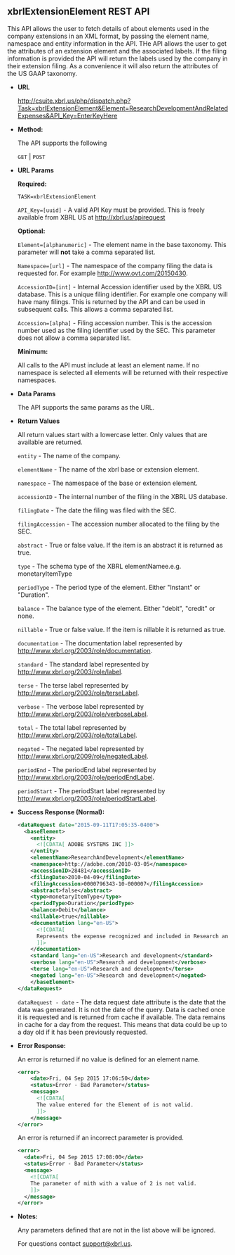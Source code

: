 xbrlExtensionElement REST API
----
This API allows the user to fetch details of about elements used in the company extensions in an XML format, by passing the element name, namespace and entity information in the API. THe API allows the user to get the attributes of an extension element and the associated labels.  If the filing information is provided the API will return the labels used by the company in their extension filing.  As a convenience it will also return the attributes of the US GAAP taxonomy.  

* **URL**

  <http://csuite.xbrl.us/php/dispatch.php?Task=xbrlExtensionElement&Element=ResearchDevelopmentAndRelatedExpenses&API_Key=EnterKeyHere>

* **Method:**

  The API supports the following

  `GET` | `POST`

*  **URL Params**

   **Required:**

   `TASK=xbrlExtensionElement`

   `API_Key=[uuid]` - A valid API Key must be provided. This is freely available from XBRL US at <http://xbrl.us/apirequest>

   **Optional:**

    `Element=[alphanumeric]` - The element name in the base taxonomy. This parameter will **not** take a comma separated list.

    `Namespace=[url]` - The namespace of the company filing the data is requested for. For example http://www.ovt.com/20150430.

    `AccessionID=[int]` - Internal Accession identifier used by the XBRL US database. This is a unique filing identifier. For example one company will have many filings. This is returned by the API and can be used in subsequent calls. This allows a comma separated list.

    `Accession=[alpha]` - Filing accession number. This is the accession number used as the filing identifier used by the SEC. This parameter does not allow a comma separated list.

   **Minimum:**

   All calls to the API must include at least an element name.  If no namespace is selected all elements will be returned with their respective namespaces.


* **Data Params**

    The API supports the same params as the URL.

* **Return Values**

  All return values start with a lowercase letter. Only values that are available are returned.

  `entity` - The name of the company.

  `elementName` - The name of the xbrl base or extension element.

  `namespace` - The namespace of the base or extension element.

  `accessionID` - The internal number of the filing in the XBRL US database.

  `filingDate` - The date the filing was filed with the SEC.

  `filingAccession` - The accession number allocated to the filing by the SEC.

  `abstract` - True or false value. If the item is an abstract it is returned as true.

  `type` - The schema type of the XBRL elementNamee.e.g. monetaryItemType

  `periodType` - The period type of the element. Either "Instant" or "Duration".

  `balance` - The balance type of the element. Either "debit", "credit" or none.

  `nillable` - True or false value. If the item is nillable it is returned as true.

  `documentation` - The documentation label represented by http://www.xbrl.org/2003/role/documentation.

  `standard` - The standard label represented by http://www.xbrl.org/2003/role/label.

  `terse` - The terse label represented by http://www.xbrl.org/2003/role/terseLabel.

  `verbose` - The verbose label represented by http://www.xbrl.org/2003/role/verboseLabel.

  `total` - The total label represented by http://www.xbrl.org/2003/role/totalLabel.

  `negated` - The negated label represented by http://www.xbrl.org/2009/role/negatedLabel.

  `periodEnd` - The periodEnd label represented by http://www.xbrl.org/2003/role/periodEndLabel.

  `periodStart` - The periodStart label represented by http://www.xbrl.org/2003/role/periodStartLabel.


* **Success Response (Normal):**

    ```XML
    <dataRequest date="2015-09-11T17:05:35-0400">
      <baseElement>
        <entity>
          <![CDATA[ ADOBE SYSTEMS INC ]]>
        </entity>
        <elementName>ResearchAndDevelopment</elementName>
        <namespace>http://adobe.com/2010-03-05</namespace>
        <accessionID>28481</accessionID>
        <filingDate>2010-04-09</filingDate>
        <filingAccession>0000796343-10-000007</filingAccession>
        <abstract>false</abstract>
        <type>monetaryItemType</type>
        <periodType>Duration</periodType>
        <balance>Debit</balance>
        <nillable>true</nillable>
        <documentation lang="en-US">
          <![CDATA[
          Represents the expense recognized and included in Research and Development during the period arising from share-based compensation arrangements (for example, shares of stock, stock options or other equity instruments) with employees, directors and certain consultants qualifying for treatment as employees.
          ]]>
        </documentation>
        <standard lang="en-US">Research and development</standard>
        <verbose lang="en-US">Research and development</verbose>
        <terse lang="en-US">Research and development</terse>
        <negated lang="en-US">Research and development</negated>
        </baseElement>
    </dataRequest>
    ```

    `dataRequest - date` - The data request date attribute is the date that the data was generated. It is not the date of the query.  Data is cached once it is requested and is returned from cache if available. The data remains in cache for a day from the request. This means that data could be up to a day old if it has been previously requested.


* **Error Response:**

    An error is returned if no value is defined for an element name.

    ```XML
    <error>
        <date>Fri, 04 Sep 2015 17:06:50</date>
        <status>Error - Bad Parameter</status>
        <message>
          <![CDATA[
          The value entered for the Element of is not valid.
          ]]>
        </message>
    </error>
    ```
    An error is returned if an incorrect parameter is provided.

    ```XML
    <error>
      <date>Fri, 04 Sep 2015 17:08:00</date>
      <status>Error - Bad Parameter</status>
      <message>
        <![CDATA[
        The parameter of mith with a value of 2 is not valid.
        ]]>
      </message>
    </error>
    ```



* **Notes:**

  Any parameters defined that are not in the list above will be ignored.

  For questions contact support@xbrl.us.
